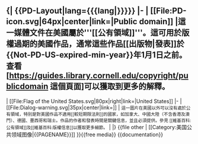 {| {{PD-Layout|lang={{{lang|}}}}}
|-
| [[File:PD-icon.svg|64px|center|link=|Public domain]]
|這一媒體文件在美國屬於'''[[公有領域]]'''。這可用於版權過期的美國作品，通常這些作品[[出版物|發表]]於{{Not-PD-US-expired-min-year}}年1月1日之前。查看[https://guides.library.cornell.edu/copyright/publicdomain 這個頁面]可以獲取到更多的解釋。
----
| [[File:Flag of the United States.svg|80px|right|link=|United States]]
|-
| [[File:Dialog-warning.svg|35px|center|link=]]
| <small>這一圖片在美國以外可以沒有處於公有領域，特別是對美國作品不適用[[較短期限法則]]的國家，如加拿大、中國大陸（不含香港及澳門）、德國、墨西哥和瑞士。作品的作者和發表時間是關鍵信息，並且必須提供。參見 [[維基百科:公有領域]]及[[維基百科:版權信息]]以獲取更多細節。</small>
|
|}
{{file other
| [[Category:美国公共领域图像|{{PAGENAME}}]]
}}{{free media}}<noinclude>
{{documentation}}
<!-- Add categories and interwikis to the /doc subpage, not here! -->
</noinclude>
